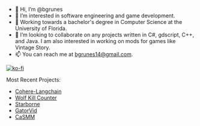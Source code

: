 - 👋 Hi, I’m @bgrunes
- 👀 I’m interested in software engineering and game development.
- 🌱 Working towards a bachelor's degree in Computer Science at the  University of Florida.
- 💞️ I’m looking to collaborate on any projects written in C#, gdscript, C++, and Java. I am also interested in working on mods for games like Vintage Story.
- 📫 You can reach me at bgrunes14@gmail.com.

[![ko-fi](https://ko-fi.com/img/githubbutton_sm.svg)](https://ko-fi.com/L4L81CBI6P)

Most Recent Projects:
- [Cohere-Langchain](https://github.com/bgrunes/Cohere-Langchain)
- [Wolf Kill Counter](https://github.com/bgrunes/WolfKillCounter)
- [Starborne](https://github.com/ProjectStarborne/Starborne)
- [GatorVid](https://gatorvidhci.weebly.com)
- [CaSMM](https://github.com/SWE-Group-2F/Sapphire-Project17-2f)

<!---
bgrunes/bgrunes is a ✨ special ✨ repository because its `README.md` (this file) appears on your GitHub profile.
You can click the Preview link to take a look at your changes.
--->
